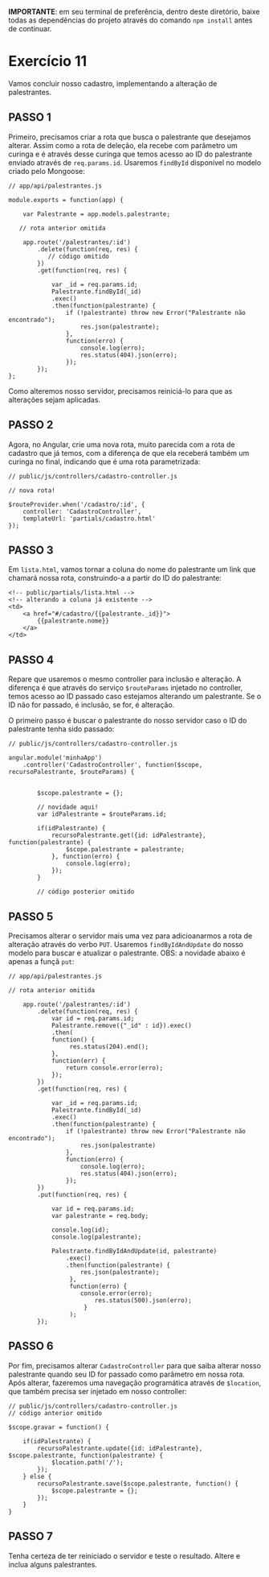 **IMPORTANTE**: em seu terminal de preferência, dentro deste diretório, baixe todas as dependências do projeto através do comando `npm install` antes de continuar.

# Exercício 11

Vamos concluir nosso cadastro, implementando a alteração de palestrantes.

## PASSO 1

Primeiro, precisamos criar a rota que busca o palestrante que desejamos alterar. Assim como a rota de deleção, ela recebe com parâmetro um curinga e é através desse curinga que temos acesso ao ID do palestrante enviado através de `req.params.id`. Usaremos `findById` disponível no modelo criado pelo Mongoose:

```
// app/api/palestrantes.js

module.exports = function(app) {
    
    var Palestrante = app.models.palestrante;
    
   // rota anterior omitida

    app.route('/palestrantes/:id')
        .delete(function(req, res) {
           // código omitido
        })
        .get(function(req, res) {

            var _id = req.params.id;
            Palestrante.findById(_id)
            .exec()
            .then(function(palestrante) {
                if (!palestrante) throw new Error("Palestrante não encontrado");
                    res.json(palestrante);
                }, 
                function(erro) {
                    console.log(erro);
                    res.status(404).json(erro);
                });     
        });
};
```

Como alteremos nosso servidor, precisamos reiniciá-lo para que as alterações sejam aplicadas.

## PASSO 2

Agora, no Angular, crie uma nova rota, muito parecida com a rota de cadastro que já temos, com a diferença de que ela receberá também um curinga no final, indicando que é uma rota parametrizada:

```
// public/js/controllers/cadastro-controller.js

// nova rota!

$routeProvider.when('/cadastro/:id', {
    controller: 'CadastroController',
    templateUrl: 'partials/cadastro.html'
});
```

## PASSO 3

Em `lista.html`, vamos tornar a coluna do nome do palestrante um link que chamará nossa rota, construindo-a a partir do ID do palestrante:

```
<!-- public/partials/lista.html -->
<!-- alterando a coluna já existente -->
<td>
    <a href="#/cadastro/{{palestrante._id}}">
        {{palestrante.nome}}
    </a>
</td>
```

## PASSO 4

Repare que usaremos o mesmo controller para inclusão e alteração. A diferença é que através do serviço `$routeParams` injetado no controller, temos acesso ao ID passado caso estejamos alterando um palestrante. Se o ID não for passado, é inclusão, se for, é alteração.

O primeiro passo é buscar o palestrante do nosso servidor caso o ID do palestrante tenha sido passado:


```
// public/js/controllers/cadastro-controller.js

angular.module('minhaApp')
    .controller('CadastroController', function($scope, recursoPalestrante, $routeParams) {


        $scope.palestrante = {};

        // novidade aqui!
        var idPalestrante = $routeParams.id;
        
        if(idPalestrante) {
            recursoPalestrante.get({id: idPalestrante}, function(palestrante) {
                $scope.palestrante = palestrante;
            }, function(erro) {
                console.log(erro);
            });
        }

        // código posterior omitido
```

## PASSO 5

Precisamos alterar o servidor mais uma vez para adicioanarmos a rota de alteração através do verbo `PUT`. Usaremos `findByIdAndUpdate` do nosso modelo para buscar e atualizar o palestrante. OBS: a novidade abaixo é apenas a funçã `put`:

```
// app/api/palestrantes.js

// rota anterior omitida

    app.route('/palestrantes/:id')
        .delete(function(req, res) {
            var id = req.params.id;
            Palestrante.remove({"_id" : id}).exec()
            .then(
            function() {
                 res.status(204).end(); 
            }, 
            function(err) {
                return console.error(erro);
            });
        })
        .get(function(req, res) {

            var _id = req.params.id;
            Palestrante.findById(_id)
            .exec()
            .then(function(palestrante) {
                if (!palestrante) throw new Error("Palestrante não encontrado");
                    res.json(palestrante)       
                }, 
                function(erro) {
                    console.log(erro);
                    res.status(404).json(erro);
                });     
        })
        .put(function(req, res) {

            var id = req.params.id;
            var palestrante = req.body;

            console.log(id);
            console.log(palestrante);

            Palestrante.findByIdAndUpdate(id, palestrante)
                .exec()
                .then(function(palestrante) {
                    res.json(palestrante);
                 }, 
                 function(erro) {
                    console.error(erro);
                        res.status(500).json(erro);
                     }
                 );
        });
```

## PASSO 6

Por fim, precisamos alterar `CadastroController` para que saiba alterar nosso palestrante quando seu ID for passado como parâmetro em nossa rota. Após alterar, fazeremos uma navegação programática através de `$location`, que também precisa ser injetado em nosso controller:

```
// public/js/controllers/cadastro-controller.js
// código anterior omitido

$scope.gravar = function() {

    if(idPalestrante) {
        recursoPalestrante.update({id: idPalestrante}, $scope.palestrante, function(palestrante) {
            $location.path('/');
        });
    } else {
        recursoPalestrante.save($scope.palestrante, function() {
            $scope.palestrante = {};
        });
    }
}
```

## PASSO 7
Tenha certeza de ter reiniciado o servidor e teste o resultado. Altere e inclua alguns palestrantes.